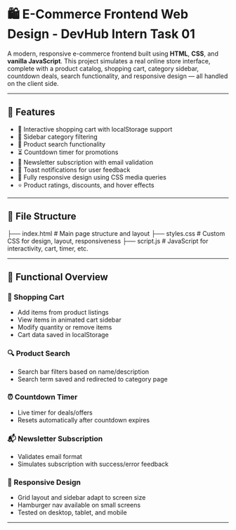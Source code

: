 # 🛍️ E-Commerce Frontend Web Design - DevHub Intern Task 01

A modern, responsive e-commerce frontend built using **HTML**, **CSS**, and **vanilla JavaScript**. This project simulates a real online store interface, complete with a product catalog, shopping cart, category sidebar, countdown deals, search functionality, and responsive design — all handled on the client side.

---

## 🚀 Features

- 🛒 Interactive shopping cart with localStorage support  
- 🧭 Sidebar category filtering  
- 🔎 Product search functionality  
- ⏳ Countdown timer for promotions  
- 🧾 Newsletter subscription with email validation  
- 💬 Toast notifications for user feedback  
- 📱 Fully responsive design using CSS media queries  
- ⭐ Product ratings, discounts, and hover effects

---

## 📁 File Structure
├── index.html # Main page structure and layout
├── styles.css # Custom CSS for design, layout, responsiveness
├── script.js # JavaScript for interactivity, cart, timer, etc.


---

## 🧪 Functional Overview

### 🛒 Shopping Cart
- Add items from product listings
- View items in animated cart sidebar
- Modify quantity or remove items
- Cart data saved in localStorage

### 🔍 Product Search
- Search bar filters based on name/description
- Search term saved and redirected to category page

### ⏰ Countdown Timer
- Live timer for deals/offers
- Resets automatically after countdown expires

### 📬 Newsletter Subscription
- Validates email format
- Simulates subscription with success/error feedback

### 📱 Responsive Design
- Grid layout and sidebar adapt to screen size
- Hamburger nav available on small screens
- Tested on desktop, tablet, and mobile

---



